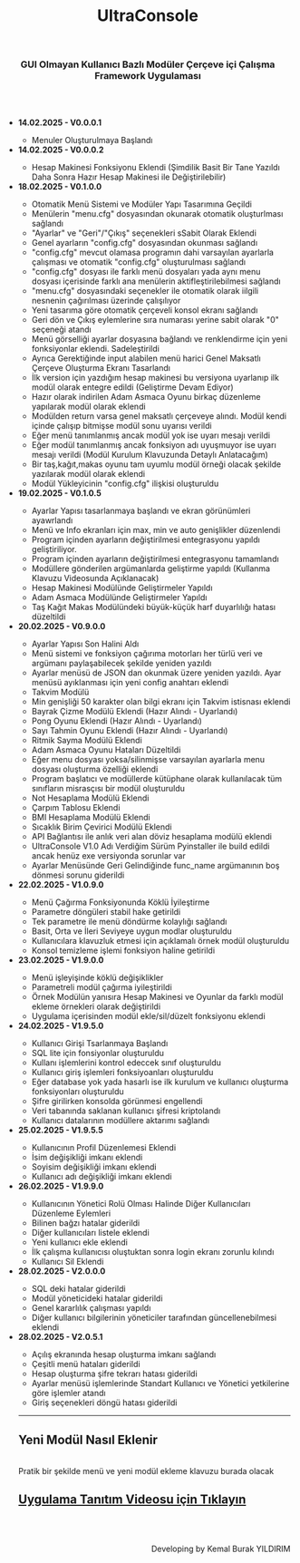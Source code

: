 <div align="center" id="title">
    <h1>UltraConsole</h1>
    <br>
    <h3>GUI Olmayan Kullanıcı Bazlı Modüler Çerçeve içi Çalışma Framework Uygulaması</h2>
</div>
<br>
<br>
<div align="left" id="workflow">
    <ul>
        <li><b>14.02.2025 - V0.0.0.1</b></li>
        <ul>
            <li>Menuler Oluşturulmaya Başlandı</li>
        </ul>
        <li><b>14.02.2025 - V0.0.0.2</b></li>
        <ul>
            <li>Hesap Makinesi Fonksiyonu Eklendi (Şimdilik Basit Bir Tane Yazıldı Daha Sonra Hazır Hesap Makinesi ile Değiştirilebilir)</li>
        </ul>
        <li><b>18.02.2025 - V0.1.0.0</b></li>
        <ul>
            <li>Otomatik Menü Sistemi ve Modüler Yapı Tasarımına Geçildi</li>
            <li>Menülerin "menu.cfg" dosyasından okunarak otomatik oluşturlması sağlandı</li>
            <li>"Ayarlar" ve "Geri"/"Çıkış" seçenekleri sSabit Olarak Eklendi</li>
            <li>Genel ayarların "config.cfg" dosyasından okunması sağlandı</li>
            <li>"config.cfg" mevcut olamasa programın dahi varsayılan ayarlarla çalışması ve otomatik "config.cfg" oluşturulması sağlandı</li>
            <li>"config.cfg" dosyası ile farklı menü dosyaları yada aynı menu dosyası içerisinde farklı ana menülerin aktifleştirilebilmesi sağlandı</li>
            <li>"menu.cfg" dosyasındaki seçenekler ile otomatik olarak iilgili nesnenin çağırılması üzerinde çalışılıyor</li>
            <li>Yeni tasarıma göre otomatik çerçeveli konsol ekranı sağlandı</li>
            <li>Geri dön ve Çıkış eylemlerine sıra numarası yerine sabit olarak "0" seçeneği atandı</li>
            <li>Menü görselliği ayarlar dosyasına bağlandı ve renklendirme için yeni fonksiyonlar eklendi. Sadeleştirildi</li>
            <li>Ayrıca Gerektiğinde input alabilen menü harici Genel Maksatlı Çerçeve Oluşturma Ekranı Tasarlandı</li>
            <li>İlk version için yazdığım hesap makinesi bu versiyona uyarlanıp ilk modül olarak entegre edildi (Geliştirme Devam Ediyor)</li>
            <li>Hazır olarak indirilen Adam Asmaca Oyunu birkaç düzenleme yapılarak modül olarak eklendi</li>
            <li>Modülden return varsa genel maksatlı çerçeveye alındı. Modül kendi içinde çalışıp bitmişse modül sonu uyarısı verildi</li>
            <li>Eğer menü tanımlanmış ancak modül yok ise uyarı mesajı verildi</li>
            <li>Eğer modül tanımlanmış ancak fonksiyon adı uyuşmuyor ise uyarı mesajı verildi (Modül Kurulum Klavuzunda Detaylı Anlatacağım)</li>
            <li>Bir taş,kağıt,makas oyunu tam uyumlu modül örneği olacak şekilde yazılarak modül olarak eklendi</li>
            <li>Modül Yükleyicinin "config.cfg" ilişkisi oluşturuldu</li>
        </ul>
        <li><b>19.02.2025 - V0.1.0.5</b></li>
        <ul>
            <li>Ayarlar Yapısı tasarlanmaya başlandı ve ekran görünümleri ayawrlandı</li>
            <li>Menü ve Info ekranları için max, min ve auto genişlikler düzenlendi</li>
            <li>Program içinden ayarların değiştirilmesi entegrasyonu yapıldı geliştiriliyor.</li>
            <li>Program içinden ayarların değiştirilmesi entegrasyonu tamamlandı</li>
            <li>Modüllere gönderilen argümanlarda geliştirme yapıldı (Kullanma Klavuzu Videosunda Açıklanacak)</li>
            <li>Hesap Makinesi Modülünde Geliştirmeler Yapıldı</li>
            <li>Adam Asmaca Modülünde Geliştirmeler Yapıldı</li>
            <li>Taş Kağıt Makas Modülündeki büyük-küçük harf duyarlılığı hatası düzeltildi</li>
        </ul>
        <li><b>20.02.2025 - V0.9.0.0</b></li>
        <ul>
            <li>Ayarlar Yapısı Son Halini Aldı</li>
            <li>Menü sistemi ve fonksiyon çağırıma motorları her türlü veri ve argümanı paylaşabilecek şekilde yeniden yazıldı</li>
            <li>Ayarlar menüsü de JSON dan okunmak üzere yeniden yazıldı. Ayar menüsü ayıklanması için yeni config anahtarı eklendi</li>
            <li>Takvim Modülü</li>
            <li>Min genişliği 50 karakter olan bilgi ekranı için Takvim istisnası eklendi</li>
            <li>Bayrak Çizme Modülü Eklendi (Hazır Alındı - Uyarlandı)</li>
            <li>Pong Oyunu Eklendi (Hazır Alındı - Uyarlandı)</li>
            <li>Sayı Tahmin Oyunu Eklendi (Hazır Alındı - Uyarlandı)</li>
            <li>Ritmik Sayma Modülü Eklendi</li>
            <li>Adam Asmaca Oyunu Hataları Düzeltildi</li>
            <li>Eğer menu dosyası yoksa/silinmişse varsayılan ayarlarla menu dosyası oluşturma özelliği eklendi</li>
            <li>Program başlatıcı ve modüllerde kütüphane olarak kullanılacak tüm sınıfların misrasçısı bir modül oluşturuldu</li>
            <li>Not Hesaplama Modülü Eklendi</li>
            <li>Çarpım Tablosu Eklendi</li>
            <li>BMI Hesaplama Modülü Eklendi</li>
            <li>Sıcaklık Birim Çevirici Modülü Eklendi</li>
            <li>API Bağlantısı ile anlık veri alan döviz hesaplama modülü eklendi</li>
            <li>UltraConsole V1.0 Adı Verdiğim Sürüm Pyinstaller ile build edildi ancak henüz exe versiyonda sorunlar var</li>
            <li>Ayarlar Menüsünde Geri Gelindiğinde func_name argümanının boş dönmesi sorunu giderildi</li>
        </ul>
        <li><b>22.02.2025 - V1.0.9.0</b></li>
        <ul>
            <li>Menü Çağırma Fonksiyonunda Köklü İyileştirme</li>
            <li>Parametre döngüleri stabil hake getirildi</li>
            <li>Tek parametre ile menü döndürme kolaylığı sağlandı</li>
            <li>Basit, Orta ve İleri Seviyeye uygun modlar oluşturuldu</li>
            <li>Kullanıcılara klavuzluk etmesi için açıklamalı örnek modül oluşturuldu</li>
            <li>Konsol temizleme işlemi fonksiyon haline getirildi</li>
        </ul>
        <li><b>23.02.2025 - V1.9.0.0</b></li>
        <ul>
            <li>Menü işleyişinde köklü değişiklikler</li>
            <li>Parametreli modül çağırma iyileştirildi</li>
            <li>Örnek Modülün yanısıra Hesap Makinesi ve Oyunlar da farklı modül ekleme örnekleri olarak değiştirildi</li>
            <li>Uygulama içerisinden modül ekle/sil/düzelt fonksiyonu eklendi</li>
        </ul>
        <li><b>24.02.2025 - V1.9.5.0</b></li>
        <ul>
            <li>Kullanıcı Girişi Tsarlanmaya Başlandı</li>
            <li>SQL lite için fonsiyonlar oluşturuldu</li>
            <li>Kullanı işlemlerini kontrol edeccek sınıf oluşturuldu</li>
            <li>Kullanıcı giriş işlemleri fonksiyoanları oluşturuldu</li>
            <li>Eğer database yok yada hasarlı ise ilk kurulum ve kullanıcı oluşturma fonksiyonları oluşturuldu</li>
            <li>Şifre girilirken konsolda görünmesi engellendi</li>
            <li>Veri tabanında saklanan kullanıcı şifresi kriptolandı</li>
            <li>Kullanıcı datalarının modüllere aktarımı sağlandı</li>
        </ul>
        <li><b>25.02.2025 - V1.9.5.5</b></li>
        <ul>
            <li>Kullanıcının Profil Düzenlemesi Eklendi</li>
            <li>İsim değişikliği imkanı eklendi</li>
            <li>Soyisim değişikliği imkanı eklendi</li>
            <li>Kullanıcı adı değişikliği imkanı eklendi</li>
        </ul>
        <li><b>26.02.2025 - V1.9.9.0</b></li>
        <ul>
            <li>Kullanıcının Yönetici Rolü Olması Halinde Diğer Kullanıcıları Düzenleme Eylemleri</li>
            <li>Bilinen bağzı hatalar giderildi</li>
            <li>Diğer kullanıcıları listele eklendi</li>
            <li>Yeni kullanıcı ekle eklendi</li>
            <li>İlk çalışma kullanıcısı oluştuktan sonra login ekranı zorunlu kılındı</li>
            <li>Kullanıcı Sil Eklendi</li>
        </ul>
        <li><b>28.02.2025 - V2.0.0.0</b></li>
        <ul>
            <li>SQL deki hatalar giderildi</li>
            <li>Modül yöneticideki hatalar giderildi</li>
            <li>Genel kararlılık çalışması yapıldı</li>
            <li>Diğer kullanıcı bilgilerinin yöneticiler tarafından güncellenebilmesi eklendi</li>
        </ul>
        <li><b>28.02.2025 - V2.0.5.1</b></li>
        <ul>
            <li>Açılış ekranında hesap oluşturma imkanı sağlandı</li>
            <li>Çeşitli menü hataları giderildi</li>
            <li>Hesap oluşturma şifre tekrarı hatası giderildi</li>
            <li>Ayarlar menüsü işlemlerinde Standart Kullanıcı ve Yönetici yetkilerine göre işlemler atandı</li>
            <li>Giriş seçenekleri döngü hatası giderildi</li>
    </ul>

<hr>
<h2>Yeni Modül Nasıl Eklenir</h2>
<br>
Pratik bir şekilde menü ve yeni modül ekleme klavuzu burada olacak
<br>
<h2><a href="http://hizmetimiz.com/files/github/ultraconsole">Uygulama Tanıtım Videosu için Tıklayın</a></h2>
</div>
<br>
<br>
<p align="right">Developing by Kemal Burak YILDIRIM</p>